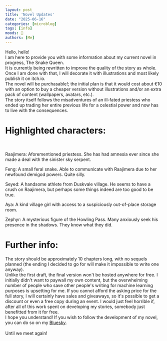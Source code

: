 ```yaml
---
layout: post
title: 'Novel Updates'
date: "2025-06-16"
categories: [microblog]
tags: [info] 
moods: 🐍
authors: [Me]
---
```

Hello, hello!<br>
I am here to provide you with some information about my current novel in progress, The Snake Queen.<br>
It is currently being rewritten to improve the quality of the story as whole. Once I am done with that, I will decorate it with illustrations and most likely publish it on itch.io.<br>
The novel will be purchasable!; the initial plan is that it would cost about €10 with an option to buy a cheaper version without illustrations and/or an extra pack of content (wallpapers, avatars, etc.).<br>
The story itself follows the misadventures of an ill-fated priestess who ended up trading her entire previous life for a celestial power and now has to live with the consequences.<br>

# Highlighted characters:
<br>

Raajimera: Aforementioned priestess. She has had amnesia ever since she made a deal with the sinister sky serpent.
<br>

Feng: A small feral snake. Able to communicate with Raajimera due to her newfound demigod powers. Quite silly.
<br>

Seyed: A handsome athlete from Duskvale village. He seems to have a crush on Raajimera, but perhaps some things indeed are too good to be true.
<br>

Aya: A kind village girl with access to a suspiciously out-of-place storage room.
<br>

Zephyr: A mysterious figure of the Howling Pass. Many anxiously seek his presence in the shadows. They know what they did.
<br>
# Further info:

The story should be approximately 10 chapters long, with no sequels planned (the ending I decided to go for will make it impossible to write one anyway).<br>
Unlike the first draft, the final version won't be hosted anywhere for free. I initially didn't want to paywall my own content, but the overwhelming number of people who save other people's writing for machine learning purposes is upsetting for me. If you cannot afford the asking price for the full story, I will certainly have sales and giveaways, so it's possible to get a discount or even a free copy during an event. I would just feel horrible if, after all of this work spent on developing my stories, somebody just benefitted from it for free.<br>
I hope you understand! If you wish to follow the development of my novel, you can do so on my [Bluesky](https://bsky.app/profile/ypsilenna.art). <br>
<br>
Until we meet again!
